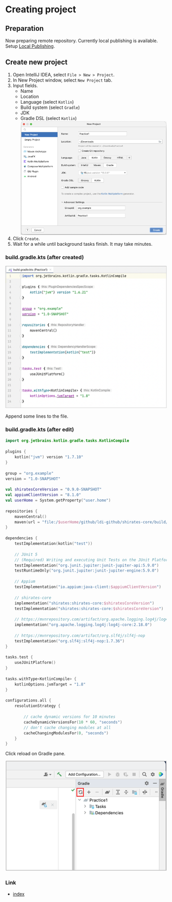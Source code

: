 # Creating project

## Preparation

Now preparing remote repository. Currently local publishing is available.
Setup [Local Publishing](../../advanced/local_publishing.md).

## Create new project

1. Open IntelliJ IDEA, select `File > New > Project`.
1. In New Project window, select `New Project` tab.
1. Input fields.
    - Name
    - Location
    - Language (select `Kotlin`)
    - Build system (select `Gradle`)
    - JDK
    - Gradle DSL (select `Kotlin`)
      <br>![](../_images/new_project.png)
1. Click `Create`.
1. Wait for a while until background tasks finish. It may take minutes.

### build.gradle.kts (after created)

![](../_images/build_gradle_kts_after_created.png)

Append some lines to the file.

### build.gradle.kts (after edit)

[//]: # (![]&#40;../_images/build_gradle_kts_after_all.png&#41;)

[//]: # (**build.gradle.kts &#40;after edit&#41;**)

```kotlin
import org.jetbrains.kotlin.gradle.tasks.KotlinCompile

plugins {
    kotlin("jvm") version "1.7.10"
}

group = "org.example"
version = "1.0-SNAPSHOT"

val shiratesCoreVersion = "0.9.0-SNAPSHOT"
val appiumClientVersion = "8.1.0"
val userHome = System.getProperty("user.home")

repositories {
    mavenCentral()
    maven(url = "file:/$userHome/github/ldi-github/shirates-core/build/repository")
}

dependencies {
    testImplementation(kotlin("test"))

    // JUnit 5
    // (Required) Writing and executing Unit Tests on the JUnit Platform
    testImplementation("org.junit.jupiter:junit-jupiter-api:5.9.0")
    testRuntimeOnly("org.junit.jupiter:junit-jupiter-engine:5.9.0")

    // Appium
    testImplementation("io.appium:java-client:$appiumClientVersion")

    // shirates-core
    implementation("shirates:shirates-core:$shiratesCoreVersion")
    testImplementation("shirates:shirates-core:$shiratesCoreVersion")

    // https://mvnrepository.com/artifact/org.apache.logging.log4j/log4j-core
    implementation("org.apache.logging.log4j:log4j-core:2.18.0")

    // https://mvnrepository.com/artifact/org.slf4j/slf4j-nop
    testImplementation("org.slf4j:slf4j-nop:1.7.36")
}

tasks.test {
    useJUnitPlatform()
}

tasks.withType<KotlinCompile> {
    kotlinOptions.jvmTarget = "1.8"
}

configurations.all {
    resolutionStrategy {

        // cache dynamic versions for 10 minutes
        cacheDynamicVersionsFor(10 * 60, "seconds")
        // don't cache changing modules at all
        cacheChangingModulesFor(0, "seconds")
    }
}
```

Click reload on Gradle pane.

![](../_images/gradle_refresh.png)

### Link

- [index](../../index.md)

